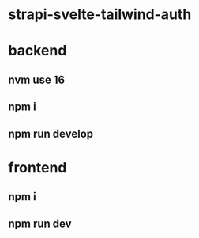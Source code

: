 # strapi-svelte-tailwind-auth

# backend

## nvm use 16
## npm i
## npm run develop


# frontend

## npm i
## npm run dev

